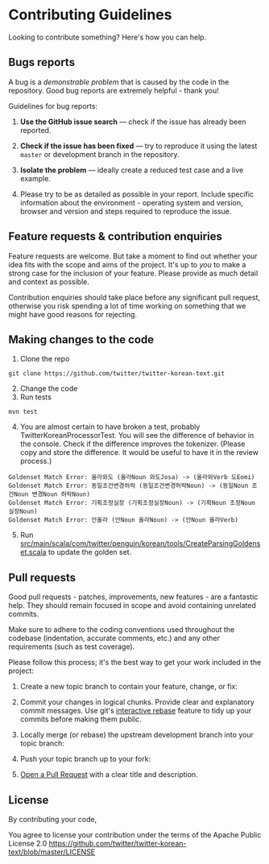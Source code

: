# Contributing Guidelines

Looking to contribute something? Here's how you can help.

## Bugs reports

A bug is a _demonstrable problem_ that is caused by the code in the
repository. Good bug reports are extremely helpful - thank you!

Guidelines for bug reports:

1. **Use the GitHub issue search** &mdash; check if the issue has already been
   reported.

2. **Check if the issue has been fixed** &mdash; try to reproduce it using the
   latest `master` or development branch in the repository.

3. **Isolate the problem** &mdash; ideally create a reduced test
   case and a live example.

4. Please try to be as detailed as possible in your report. Include specific
   information about the environment - operating system and version, browser
   and version and steps required to reproduce the issue.


## Feature requests & contribution enquiries

Feature requests are welcome. But take a moment to find out whether your idea
fits with the scope and aims of the project. It's up to *you* to make a strong
case for the inclusion of your feature. Please provide as much detail and
context as possible.

Contribution enquiries should take place before any significant pull request,
otherwise you risk spending a lot of time working on something that we might
have good reasons for rejecting.

## Making changes to the code

1. Clone the repo
```
git clone https://github.com/twitter/twitter-korean-text.git
```
2. Change the code
3. Run tests
```
mvn test
```
4. You are almost certain to have broken a test, probably TwitterKoreanProcessorTest. You will see the difference of behavior in the console. Check if the difference improves the tokenizer. (Please copy and store the difference. It would be useful to have it in the review process.)
```
Goldenset Match Error: 올라와도 (올라Noun 와도Josa) -> (올라와Verb 도Eomi)
Goldenset Match Error: 동일조건변경허락 (동일조건변경허락Noun) -> (동일Noun 조건Noun 변경Noun 허락Noun)
Goldenset Match Error: 기획조정실장 (기획조정실장Noun) -> (기획Noun 조정Noun 실장Noun)
Goldenset Match Error: 안올라 (안Noun 올라Noun) -> (안Noun 올라Verb)
```
5. Run [src/main/scala/com/twitter/penguin/korean/tools/CreateParsingGoldenset.scala](src/main/scala/com/twitter/penguin/korean/tools/CreateParsingGoldenset.scala) to update the golden set. 

## Pull requests

Good pull requests - patches, improvements, new features - are a fantastic
help. They should remain focused in scope and avoid containing unrelated
commits.

Make sure to adhere to the coding conventions used throughout the codebase
(indentation, accurate comments, etc.) and any other requirements (such as test
coverage).

Please follow this process; it's the best way to get your work included in the
project:

1. Create a new topic branch to contain your feature, change, or fix:

2. Commit your changes in logical chunks. Provide clear and explanatory commit
   messages. Use git's [interactive rebase](https://help.github.com/articles/interactive-rebase)
   feature to tidy up your commits before making them public.

3. Locally merge (or rebase) the upstream development branch into your topic branch:

4. Push your topic branch up to your fork:

5. [Open a Pull Request](http://help.github.com/send-pull-requests/) with a
   clear title and description.

## License

By contributing your code,

You agree to license your contribution under the terms of the Apache Public License 2.0
https://github.com/twitter/twitter-korean-text/blob/master/LICENSE
